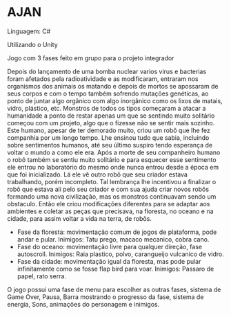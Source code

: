 # AJAN

Linguagem: C#

Utilizando o Unity

Jogo com 3 fases feito em grupo para o projeto integrador

Depois do lançamento de uma bomba nuclear varios virus e bacterias foram afetados pela radioatividade e as modificaram, entraram nos organismos dos animais os matando e depois de mortos se apossaram de seus corpos e com o tempo também sofrendo mutações genéticas, ao ponto de juntar algo orgânico com algo inorgânico como os lixos de matais, vidro, plástico, etc.
Monstros de todos os tipos começaram a atacar a humanidade a ponto de restar apenas um que se sentindo muito solitário começou com um projeto, algo que o fizesse não se sentir mais sozinho. Este humano, apesar de ter demorado muito, criou um robô que lhe fez companhia por um longo tempo. Lhe ensinou tudo que sabia, incluindo sobre sentimentos humanos, até seu último suspiro tendo esperança de voltar o mundo a como ele era.
Após a morte de seu companheiro humano o robô também se sentiu muito solitário e para esquecer esse sentimento ele entrou no laboratório do mesmo onde nunca entrou desde a época em que foi inicializado. Lá ele vê outro robô que seu criador estava trabalhando, porém incompleto. Tal lembrança lhe incentivou a finalizar o robô que estava ali pelo seu criador e com sua ajuda criar novos robôs formando uma nova civilização, mas os monstros continuavam sendo um obstaculo.
Então ele criou modificações diferentes para se adaptar aos ambientes e coletar as peças que precisava, na floresta, no oceano e na cidade, para assim voltar a vida na terra, de robôs.

* Fase da floresta: movimentação comum de jogos de plataforma, pode andar e pular. Inimigos: Tatu prego, macaco mecanico, cobra cano.
* Fase do oceano: movimentação livre para qualquer direção, fase autoscroll. Inimigos: Raia plastico, polvo, carangueijo vulcanico de vidro.
* Fase da cidade: movimentação igual da floresta, mas pode pular infinitamente como se fosse flap bird para voar. Inimigos: Passaro de papel, rato serra.

O jogo possui uma fase de menu para escolher as outras fases, sistema de Game Over, Pausa, Barra mostrando o progresso da fase, sistema de energia, Sons, animações do personagem e inimigos.
